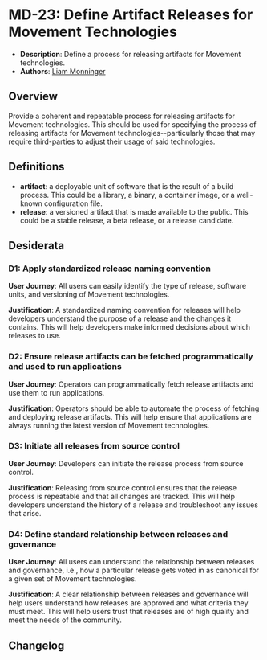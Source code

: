 # MD-23: Define Artifact Releases for Movement Technologies

- **Description**: Define a process for releasing artifacts for Movement technologies.
- **Authors**: [Liam Monninger](mailto:liam@movementlabs.xyz)

## Overview

Provide a coherent and repeatable process for releasing artifacts for Movement technologies. This should be used for specifying the process of releasing artifacts for Movement technologies--particularly those that may require third-parties to adjust their usage of said technologies.

## Definitions

- **artifact**: a deployable unit of software that is the result of a build process. This could be a library, a binary, a container image, or a well-known configuration file.
- **release**: a versioned artifact that is made available to the public. This could be a stable release, a beta release, or a release candidate.

## Desiderata

### D1: Apply standardized release naming convention

**User Journey**: All users can easily identify the type of release, software units, and versioning of Movement technologies.

**Justification**: A standardized naming convention for releases will help developers understand the purpose of a release and the changes it contains. This will help developers make informed decisions about which releases to use.

### D2: Ensure release artifacts can be fetched programmatically and used to run applications

**User Journey**: Operators can programmatically fetch release artifacts and use them to run applications.

**Justification**: Operators should be able to automate the process of fetching and deploying release artifacts. This will help ensure that applications are always running the latest version of Movement technologies.

### D3: Initiate all releases from source control

**User Journey**: Developers can initiate the release process from source control.

**Justification**: Releasing from source control ensures that the release process is repeatable and that all changes are tracked. This will help developers understand the history of a release and troubleshoot any issues that arise.

### D4: Define standard relationship between releases and governance

**User Journey**: All users can understand the relationship between releases and governance, i.e., how a particular release gets voted in as canonical for a given set of Movement technologies.

**Justification**: A clear relationship between releases and governance will help users understand how releases are approved and what criteria they must meet. This will help users trust that releases are of high quality and meet the needs of the community.

## Changelog
